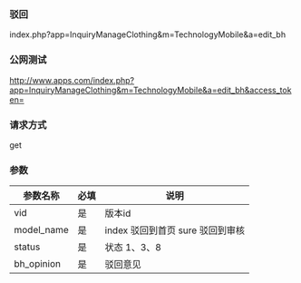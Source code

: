 ### **驳回**
index.php?app=InquiryManageClothing&m=TechnologyMobile&a=edit_bh

### **公网测试**
http://www.apps.com/index.php?app=InquiryManageClothing&m=TechnologyMobile&a=edit_bh&access_token=
### **请求方式**
get


### **参数**
| 参数名称  |必填|     说明      |
|------|-----|------|
| vid| 是 |   版本id|
| model_name| 是 |index 驳回到首页 sure 驳回到审核|
| status| 是 | 状态 1、3、8|
| bh_opinion| 是 |驳回意见|